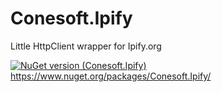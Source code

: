 # Conesoft.Ipify
Little HttpClient wrapper for Ipify.org

[![NuGet version (Conesoft.Ipify)](https://img.shields.io/nuget/v/Conesoft.Ipify.svg?style=flat-square)](https://www.nuget.org/packages/Conesoft.Ipify/)
https://www.nuget.org/packages/Conesoft.Ipify/
